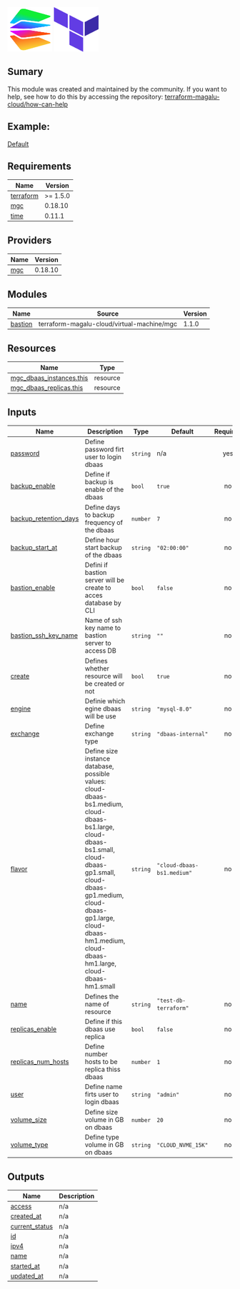 <img title="a title" alt="Logo da magalu cloud" src="https://github.com/terraform-magalu-cloud/.github/blob/61d26ff88c3d74c97d46c0957afd36894b8bbed1/profile/img/magalu.png" width="100" height="100">  <img title="a title" alt="Logo do terraform" src="https://github.com/terraform-magalu-cloud/.github/blob/61d26ff88c3d74c97d46c0957afd36894b8bbed1/profile/img/terraform.png" width="100" height="100">

## Sumary
This module was created and maintained by the community. If you want to help, see how to do this by accessing the repository:
[terraform-magalu-cloud/how-can-help](https://github.com/terraform-magalu-cloud/how-can-help)

## Example:
[Default](https://github.com/terraform-magalu-cloud/terraform-mgc-dbaas/tree/main/examples)

## Requirements

| Name | Version |
|------|---------|
| <a name="requirement_terraform"></a> [terraform](#requirement\_terraform) | >= 1.5.0 |
| <a name="requirement_mgc"></a> [mgc](#requirement\_mgc) | 0.18.10 |
| <a name="requirement_time"></a> [time](#requirement\_time) | 0.11.1 |

## Providers

| Name | Version |
|------|---------|
| <a name="provider_mgc"></a> [mgc](#provider\_mgc) | 0.18.10 |

## Modules

| Name | Source | Version |
|------|--------|---------|
| <a name="module_bastion"></a> [bastion](#module\_bastion) | terraform-magalu-cloud/virtual-machine/mgc | 1.1.0 |

## Resources

| Name | Type |
|------|------|
| [mgc_dbaas_instances.this](https://registry.terraform.io/providers/MagaluCloud/mgc/0.18.10/docs/resources/dbaas_instances) | resource |
| [mgc_dbaas_replicas.this](https://registry.terraform.io/providers/MagaluCloud/mgc/0.18.10/docs/resources/dbaas_replicas) | resource |

## Inputs

| Name | Description | Type | Default | Required |
|------|-------------|------|---------|:--------:|
| <a name="input_password"></a> [password](#input\_password) | Define password firt user to login dbaas | `string` | n/a | yes |
| <a name="input_backup_enable"></a> [backup\_enable](#input\_backup\_enable) | Define if backup is enable of the dbaas | `bool` | `true` | no |
| <a name="input_backup_retention_days"></a> [backup\_retention\_days](#input\_backup\_retention\_days) | Define days to backup frequency of the dbaas | `number` | `7` | no |
| <a name="input_backup_start_at"></a> [backup\_start\_at](#input\_backup\_start\_at) | Define hour start backup of the dbaas | `string` | `"02:00:00"` | no |
| <a name="input_bastion_enable"></a> [bastion\_enable](#input\_bastion\_enable) | Defini if bastion server will be create to acces database by CLI | `bool` | `false` | no |
| <a name="input_bastion_ssh_key_name"></a> [bastion\_ssh\_key\_name](#input\_bastion\_ssh\_key\_name) | Name of ssh key name to bastion server to access DB | `string` | `""` | no |
| <a name="input_create"></a> [create](#input\_create) | Defines whether resource will be created or not | `bool` | `true` | no |
| <a name="input_engine"></a> [engine](#input\_engine) | Definie which egine dbaas will be use | `string` | `"mysql-8.0"` | no |
| <a name="input_exchange"></a> [exchange](#input\_exchange) | Define exchange type | `string` | `"dbaas-internal"` | no |
| <a name="input_flavor"></a> [flavor](#input\_flavor) | Define size instance database, possible values: cloud-dbaas-bs1.medium, cloud-dbaas-bs1.large, cloud-dbaas-bs1.small, cloud-dbaas-gp1.small, cloud-dbaas-gp1.medium,  cloud-dbaas-gp1.large, cloud-dbaas-hm1.medium, cloud-dbaas-hm1.large, cloud-dbaas-hm1.small | `string` | `"cloud-dbaas-bs1.medium"` | no |
| <a name="input_name"></a> [name](#input\_name) | Defines the name of resource | `string` | `"test-db-terraform"` | no |
| <a name="input_replicas_enable"></a> [replicas\_enable](#input\_replicas\_enable) | Define if this dbaas use replica | `bool` | `false` | no |
| <a name="input_replicas_num_hosts"></a> [replicas\_num\_hosts](#input\_replicas\_num\_hosts) | Define number hosts to be replica thiss dbaas | `number` | `1` | no |
| <a name="input_user"></a> [user](#input\_user) | Define name firts user to login dbaas | `string` | `"admin"` | no |
| <a name="input_volume_size"></a> [volume\_size](#input\_volume\_size) | Define size volume in GB on dbaas | `number` | `20` | no |
| <a name="input_volume_type"></a> [volume\_type](#input\_volume\_type) | Define type volume in GB on dbaas | `string` | `"CLOUD_NVME_15K"` | no |

## Outputs

| Name | Description |
|------|-------------|
| <a name="output_access"></a> [access](#output\_access) | n/a |
| <a name="output_created_at"></a> [created\_at](#output\_created\_at) | n/a |
| <a name="output_current_status"></a> [current\_status](#output\_current\_status) | n/a |
| <a name="output_id"></a> [id](#output\_id) | n/a |
| <a name="output_ipv4"></a> [ipv4](#output\_ipv4) | n/a |
| <a name="output_name"></a> [name](#output\_name) | n/a |
| <a name="output_started_at"></a> [started\_at](#output\_started\_at) | n/a |
| <a name="output_updated_at"></a> [updated\_at](#output\_updated\_at) | n/a |
